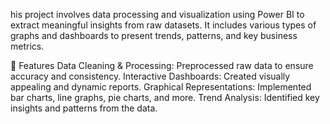 his project involves data processing and visualization using Power BI to extract meaningful insights from raw datasets. It includes various types of graphs and dashboards to present trends, patterns, and key business metrics.

📌 Features
Data Cleaning & Processing: Preprocessed raw data to ensure accuracy and consistency.
Interactive Dashboards: Created visually appealing and dynamic reports.
Graphical Representations: Implemented bar charts, line graphs, pie charts, and more.
Trend Analysis: Identified key insights and patterns from the data.
